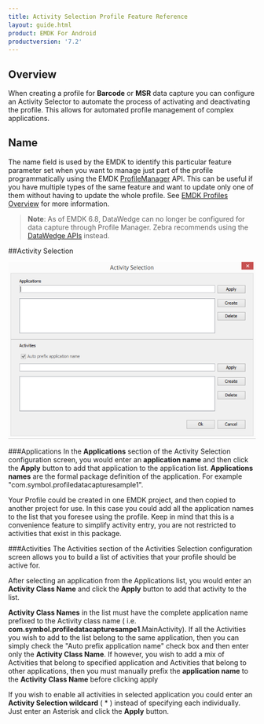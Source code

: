 ```yaml
---
title: Activity Selection Profile Feature Reference
layout: guide.html
product: EMDK For Android
productversion: '7.2'
---
```


## Overview

When creating a profile for **Barcode** or **MSR** data capture you can configure an Activity Selector to automate the process of activating and deactivating the profile. This allows for automated profile management of complex applications. 

## Name
The name field is used by the EMDK to identify this particular feature parameter set when you want to manage just part of the profile programmatically using the EMDK [ProfileManager](/emdk-for-android/7-2/api/core/ProfileManager) API. This can be useful if you have multiple types of the same feature and want to update only one of them without having to update the whole profile. See [EMDK Profiles Overview](/emdk-for-android/7-2/guide/profile-manager) for more information.

> **Note**: As of EMDK 6.8, DataWedge can no longer be configured for data capture through Profile Manager. Zebra recommends using the [DataWedge APIs](/datawedge/latest/guide/api/) instead. 

##Activity Selection

![img](activity-selection.png)


###Applications
In the **Applications** section of the Activity Selection configuration screen, you would enter an **application name** and then click the **Apply** button to add that application to the application list.  **Applications names** are the formal package definition of the application. For example "com.symbol.profiledatacapturesample1". 

Your Profile could be created in one EMDK project, and then copied to another project for use. In this case you could add all the application names to the list that you foresee using the profile. Keep in mind that this is a convenience feature to simplify activity entry, you are not restricted to  activities that exist in this package.


###Activities
The Activities section of the Activities Selection configuration screen allows you to build a list of activities that your profile should be active for.  

After selecting an application from the Applications list, you would enter an **Activity Class Name** and click the **Apply** button to add that activity to the list.

**Activity Class Names** in the list must have the complete application name prefixed to the Activity class name ( i.e. **com.symbol.profiledatacapturesampe1**.MainActivity).  If all the Activities you wish to add to the list belong to the same application, then you can simply check the "Auto prefix application name" check box and then enter only the **Activity Class Name**.  If however, you wish to add a mix of Activities that belong to specified application and Activities that belong to other applications, then you must manually prefix the **application name** to the **Activity Class Name** before clicking apply

If you wish to enable all activities in selected application you could enter an **Activity Selection wildcard**  ( &#42; ) instead of specifying each individually.  Just enter an Asterisk and click the **Apply** button.

















